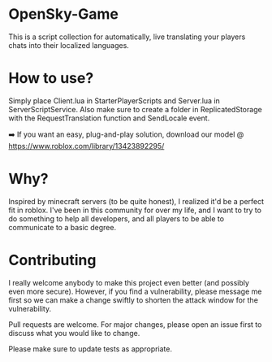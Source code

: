 # OpenSky-Game
This is a script collection for automatically, live translating your players chats into their localized languages.

# How to use?
Simply place Client.lua in StarterPlayerScripts and Server.lua in ServerScriptService. Also make sure to create a folder in ReplicatedStorage with the RequestTranslation function and SendLocale event.

➡️ If you want an easy, plug-and-play solution, download our model @ https://www.roblox.com/library/13423892295/

# Why?
Inspired by minecraft servers (to be quite honest), I realized it'd be a perfect fit in roblox. I've been in this community for over my life, and I want to try to do something to help all developers, and all players to be able to communicate to a basic degree.

# Contributing
I really welcome anybody to make this project even better (and possibly even more secure).
However, if you find a vulnerability, please message me first so we can make a change swiftly to shorten the attack window for the vulnerability.

Pull requests are welcome. For major changes, please open an issue first to discuss what you would like to change.

Please make sure to update tests as appropriate.
